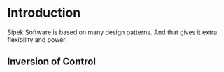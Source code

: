 # Introduction #

Sipek Software is based on many design patterns. And that gives it extra flexibility and power.

## Inversion of Control ##